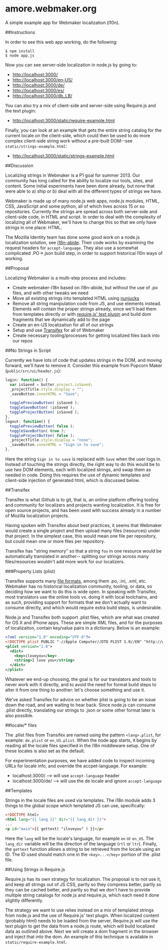 amore.webmaker.org
==================

A simple example app for Webmaker localization (l10n).

##Instructions

In order to see this web app working, do the following:

```
$ npm install
$ node app.js
```

Now you can see server-side localization in node.js by going to:

* [http://localhost:3000/](http://localhost:3000/)
* [http://localhost:3000/en-US/](http://localhost:3000/en-US/)
* [http://localhost:3000/de/](http://localhost:3000/de/)
* [http://localhost:3000/es/](http://localhost:3000/es/)
* [http://localhost:3000/db_LB/](http://localhost:3000/db_LB/)

You can also try a mix of client-side and server-side using Require.js and the text plugin:

* [http://localhost:3000/static/require-example.html](http://localhost:3000/static/require-example.html)

Finally, you can look at an example that gets the entire string catalog for the current locale on the client-side,
which could then be used to do more complex client-side string work without a pre-built DOM--see
`static/strings-example.html`:

* [http://localhost:3000/static/strings-example.html](http://localhost:3000/static/strings-example.html)

##Discussion

Localizing strings in Webmaker is a P1 goal for summer 2013. Our community has long called for the
ability to localize our tools, sites, and content. Some initial experiments have been done already, but
none that were able to a) ship or b) deal with all the different types of strings we have.

Webmaker is made up of many node.js web apps, node.js modules, HTML, CSS, JavaScript and some python,
all of which lives across 15 or so repositories.  Currently the strings are spread across both server-side
and client-side code, in HTML and script.  In order to deal with the complexity of localizing all of
Webmaker, we'll have to change this so that we only have strings in one place: HTML.

The Mozilla Identity team has done some good work on a node.js localization solution, see [i18n-abide](https://github.com/mozilla/i18n-abide).
Their code works by examining the request headers for `accept-language`.  They also use a somewhat complicated .PO->.json
build step, in order to support historical l10n ways of working.

##Proposal

Localizing Webmaker is a multi-step process and includes:

* Create webmaker-i18n based on i18n-abide, but without the use of .po files, and with other tweaks we need
* Move all existing strings into templated HTML using [nunjucks](http://nunjucks.jlongster.com/)
* Remove all string manipulation code from JS, and use elements instead.  Elements will contain the proper
strings already, since we'll load them from templates directly or with [require.js' text plugin](https://github.com/requirejs/text)
and build dom fragments that we dynamically add to the page
* Create an en-US localization for all of our strings
* Setup and use [Transifex](https://www.transifex.com/) for all of Webmaker
* Create necessary tooling/processes for getting localized files back into our repos

##No Strings in Script

Currently we have lots of code that updates strings in the DOM, and moving forward, we'll have to remove it.
Consider this example from Popcorn Maker (`public/src/ui/header.js`):

```javascript
login: function() {
  var isSaved = butter.project.isSaved;
  _projectTitle.style.display = "";
  _saveButton.innerHTML = "Save";

  togglePreviewButton( isSaved );
  toggleSaveButton( !isSaved );
  toggleProjectButton( isSaved );
},
logout: function() {
  togglePreviewButton( false );
  toggleSaveButton( true );
  toggleProjectButton( false );
  _projectTitle.style.display = "none";
  _saveButton.innerHTML = "Sign in to save";
},
```

Here the string `Sign in to save` is replaced with `Save` when the user logs in.  Instead of touching the strings
directly, the right way to do this would be to use two DOM elements, each with localized strings, and swap them
as needed in code.  Doing this requires the use of dynamic templates and client-side injection of generated
html, which is discussed below.

##Transifex

Transifex is what Github is to git, that is, an online platform offering tooling and community for localizers and
projects wanting localization.  It is free for open source projects, and has been used with success already in
a number of Mozilla localization projects.

Having spoken with Transifex about best practices, it seems that Webmaker would create a single project and then
upload many files (resources) under that project.  In the simplest case, this would mean one file per repository,
but could mean one or more files per repository.

Transifex has "string memory" so that a string `foo` in one resource would be automatically translated in another--
splitting our strings across many files/resources wouldn't add more work for our localizers.

###Property Lists (plist)

Transifex supports many [file formats](http://help.transifex.com/features/formats.html), among them .po, .ini, .xml, etc.
Webmaker has no historical localization community, tooling, or data, so deciding how we want to do this is wide open.
In speaking with Transifex, most translators use the online tools vs. doing it with local toolchains, and as such,
providing support for formats that we don't actually want to consume directly, and which would require extra build steps,
is undesirable.

Node.js and Transifex both support .plist files, which are what was created for OS X and iPhone apps.  These are
simple XML files, and for the purposes of localizaiton, contain key/value pairs in a dictionary.  Below is an example:

```xml
<?xml version="1.0" encoding="UTF-8"?>
<!DOCTYPE plist PUBLIC "-//Apple Computer//DTD PLIST 1.0//EN" "http://www.apple.com/DTDs/PropertyList-1.0.dtd">
<plist version="1.0">
  <dict>
    <key>iloveyou</key>
    <string>I love you</string>
  </dict>
</plist>
```

Whatever we end-up choosing, the goal is for our translators and tools to never work with it directly, and to 
avoid the need for format build steps to alter it from one thing to another: let's choose something and use it.

We've asked Transifex for advice on whether plist is going to be an issue down the road, and are waiting to hear back.
Since node.js can consume .plist directly, translating our strings to .json or some other format later is also possible.

##locale/* files

The .plist files from Transifex are named using the pattern `<lang>.plist`, for example: `de.plist` or `en_US.plist`.
When the node app starts, it begins by reading all the locale files specified in the i18n middleware setup.  One
of these locales is also set as the default.

For experimentation purposes, we have added code to inspect incoming URLs for locale info, and override the
accpet-language.  For example:

* localhost:3000/ --> will use `accept-language` header
* localhost:3000/de/ --> will use the de locale and ignore `accept-language`

##Templates

Strings in the locale files are used via templates.  The i18n module adds 3 things to the global scope which 
templated JS can use, specifically:

```html
<!DOCTYPE html>
<html lang="{{ lang }}" dir="{{ lang_dir }}">
...
<p id="main">{{ gettext( "iloveyou" ) }}</p>
```

Here the `lang` will be the locale's language, for example `en` or `en_US`.  The `lang_dir` variable will be
the direction of the language (`rtl` or `ltr`).  Finally, the `gettext` function allows a string to be retrieved
from the locale using an ID.  The ID used should match one in the `<key>...</key>` portion of the .plist file.

##Using Strings in Require.js

Require.js has its own strategy for localization.  The proposal is to not use it, and keep all strings out of JS
CSS, partly so they compress better, partly so they can be cached better, and partly so that we don't have to
provide multiple string catalogs for node.js and require.js, which each need it done slightly differently.

The strategy we want to use relies instead on a mix of templated strings from node.js and the use of Require.js'
text plugin.  When localized content (probably html) needs to be loaded from the server, Require.js will use
the text plugin to get the data from a node.js route, which will build localized data as outlined above.  Next
we will create a dom fragment in the browser and inject that into the dom.  An example of this technique is available
in `static/require-example.html`.
